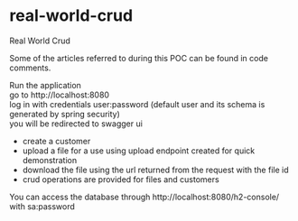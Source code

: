 # real-world-crud
Real World Crud

Some of the articles referred to during this POC can be found in code comments.<br/>

Run the application<br/>
go to http://localhost:8080<br/>
log in with credentials user:password (default user and its schema is generated by spring security) <br/>
you will be redirected to swagger ui<br/>

- create a customer<br/>
- upload a file for a use using upload endpoint created for quick demonstration<br/>
- download the file using the url returned from the request with the file id<br/>
- crud operations are provided for files and customers<br/>

You can access the database through http://localhost:8080/h2-console/ with sa:password


